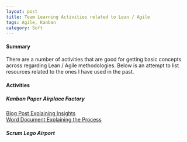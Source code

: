 ```yaml
---
layout: post
title: Team Learning Activities related to Lean / Agile
tags: Agile, Kanban
category: Soft
---
```

#### Summary ####

There are a number of activities that are good for getting basic concepts across regarding Lean / Agile methodologies. Below is an attempt to list resources related to the ones I have used in the past.


#### Activities ####

##### Kanban Paper Airplace Factory #####

[Blog Post Explaining Insights](http://jessewarden.com/2013/08/kanban-paper-airplane-factory.html)  
[Word Document Explaining the Process](https://www.google.co.za/url?sa=t&rct=j&q=&esrc=s&source=web&cd=2&ved=0CCQQFjAB&url=http%3A%2F%2Fsnocamp.s3.amazonaws.com%2Fsnocamp%2Fuploads%2Ffiles%2Fpaper_airplane_activity_lean_manufacturing_-_rohr.doc&ei=KwjWU8-EDZOI7AbQkIHYDg&usg=AFQjCNEaHl6GSDhZt9XQt31ceSKLOR0D-Q&sig2=qpm7e-41lOY9KVN6JWaJ9Q&bvm=bv.71778758,d.bGQ&cad=rja)  

##### Scrum Lego Airport #####
